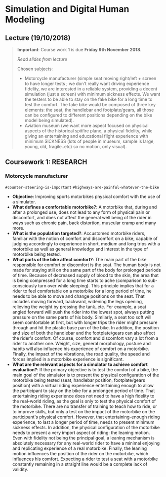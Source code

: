 # Simulation and Digital Human Modeling

## Lecture (19/10/2018)

> **Important**: Course work 1 is due **Friday 9th November 2018**.
>
> *Read slides from lecture*
>
> Chosen subjects:
>
> - Motorcycle manufacturer (simple seat moving right/left + screen to have longer tests ; we don't really want driving
experience fidelity, we are interested in a reliable system, providing a decent simulation (just a screen) with minimum sickness effects.
We want the testers to be able to stay on the fake bike for a long time to test the comfort. The fake bike would be composed of three
key elements: the seat, the handlebar and footplate/gears, all those can be configured to different positions depending on the bike model being simulated).
> - Aviation museum (we want more aspect focused on physical aspects of the historical spitfire plane, a physical fidelity, while giving an
entertaining and educational flight experience with minimum SICKNESS (lots of people in museum, sample is large, young, old, fragile..etc) so
no motion, only visual).

## Coursework 1: RESEARCH

### Motorcycle manufacturer

`#counter-steering-is-important` `#highways-are-painful-whatever-the-bike`

- **Objective**: Improving sports motorbikes physical comfort with the use of a simulator.
- **What defines a comfortable motorbike?**: A motorbike that, during and after a prolonged use, does not lead to any form of physical pain or discomfort,
and does not affect the general well being of the rider in ways such as chronic pain, back distortion, muscular cramp and many more.
- **What is the population targeted?**: Accustomed motorbike riders, familiar with the notion of comfort and discomfort on a bike, capable of judging
accordingly to experience in short, medium and long trips with a motorbike as well as general knowledge and interest in the type of motorbike being tested.
- **What parts of the bike affect comfort?**: The main part of the bike responsible for comfort or discomfort is the seat. The human body is not made for staying still
on the same part of the body for prolonged periods of time. Because of decreased supply of blood to the skin, the area that is being compressed for a long time starts
to ache (comparison to sub-consciously turn over while sleeping). This principle implies that for a rider to feel comfortable on a motorbike for a long period of time,
he needs to be able to move and change positions on the seat. That includes moving forward, backward, widening the legs opening, relieving the weight by pressing the tank..etc.
For example, a seat angled forward will push the rider into the lowest spot, always putting pressure on the same parts of his body. Similarly, a seat too soft will
seem comfortable at first, but with longer trips the rider might pressure through and hit the plastic base pan of the bike. In addition, the position and size of both the
handlebar and the footplate/gears can also affect the rider's comfort. Of course, comfort and discomfort vary a lot from a rider to another one. Weight, size, general morphology, posture and habits will also influence his experience of comfort on a motorbike. Finally, the impact of the vibrations, the road quality, the speed and forces implied
in a motorbike experience is significant.
- **What are the relevant aspects for a simulator to achieve comfort evaluation?**: If the primary objective is to test the comfort of a bike, the main goal of
the simulator is to present the physical configuration of the motorbike being tested (seat, handlebar position, footplate/gears position) with a virtual
riding experience entertaining enough to allow the participant to stay on the bike for a prolonged period of time. That entertaining riding experience
does not need to have a high fidelity to the real-world riding, as the goal is only to test the physical comfort of the motorbike. There are no transfer
of training to teach how to ride, or to improve skills, but only a test on the impact of the motorbike on the participant's physical comfort. However,
that entertaining-enough riding experience, to last a longer period of time, needs to present minimum sickness effects. In addition, the physical
configuration of the motorbike needs to present a very import aspect of riding: the leaning motion. Even with fidelity not being the principal goal,
a leaning mechanism is absolutely necessary for any real-world rider to have a minimal enjoying and replicating experience of a real motorbike. Finally, the leaning motion
influences the position of the rider on the motorbike, which influences his comfort. Expecting a rider to test a seat with a motorbike constantly remaining in a straight line
would be a complete lack of validity.

<!-- - **Resources: is it gonna improve manufacturing and design? does it have to be the complete bike? Or just the elements responsible for comfort/discomfort?**
- **Utility: can the experiment be easily targeted? repeated? can the variables (seat, handlebar configuration..etc) be controlled easily?**
- **Validity: is the simulator providing the same scenario of comfort/discomfort? does the rider sits like on a real bike? is his posture the same?**
- **Sickness: what degree of fidelity is good enough for entertaining and prevent sickness(longer experiment)?**
- **Costs: is the simulator easily maintained? can it be used and configured for any motorbike model?**
- **Software: how does the graphics influence the prolonged experience? is the software hard to develop? screen or VR for leaning motion?**
- **What are the advantages?**
- **What are the disadvantages?** -->
